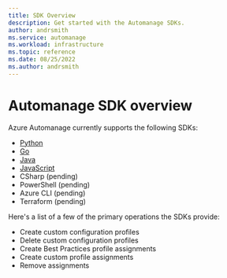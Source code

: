 ```yaml
---
title: SDK Overview
description: Get started with the Automanage SDKs.
author: andrsmith
ms.service: automanage
ms.workload: infrastructure
ms.topic: reference
ms.date: 08/25/2022
ms.author: andrsmith
---
```


# Automanage SDK overview

Azure Automanage currently supports the following SDKs: 

- [Python](https://github.com/Azure/azure-sdk-for-python/tree/main/sdk/automanage/azure-mgmt-automanage)
- [Go](https://github.com/Azure/azure-sdk-for-go/tree/main/sdk/resourcemanager/automanage/armautomanage)
- [Java](https://github.com/Azure/azure-sdk-for-java/tree/main/sdk/automanage/azure-resourcemanager-automanage)
- [JavaScript](https://github.com/Azure/azure-sdk-for-js/tree/main/sdk/automanage/arm-automanage)
- CSharp (pending)
- PowerShell (pending)
- Azure CLI (pending)
- Terraform (pending)

Here's a list of a few of the primary operations the SDKs provide: 

- Create custom configuration profiles
- Delete custom configuration profiles
- Create Best Practices profile assignments 
- Create custom profile assignments 
- Remove assignments

